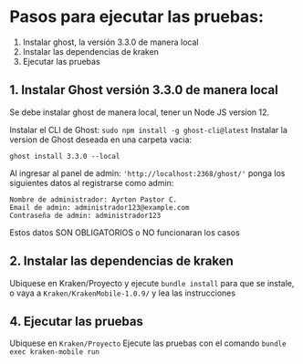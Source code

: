# Pasos para ejecutar las pruebas:
1. Instalar ghost, la versión 3.3.0 de manera local
2. Instalar las dependencias de kraken
4. Ejecutar las pruebas

## 1. Instalar Ghost versión 3.3.0 de manera local
Se debe instalar ghost de manera local, tener un Node JS version 12.

Instalar el CLI de Ghost:
```sudo npm install -g ghost-cli@latest```
Instalar la version de Ghost deseada en una carpeta vacia:

```ghost install 3.3.0 --local```

Al ingresar al panel de admin: ```'http://localhost:2368/ghost/'``` ponga los siguientes datos al registrarse como admin:
```
Nombre de administrador: Ayrton Pastor C.
Email de admin: administrador123@example.com
Contraseña de admin: administrador123
```
Estos datos SON OBLIGATORIOS o NO funcionaran los casos

## 2. Instalar las dependencias de kraken
Ubiquese en Kraken/Proyecto y ejecute ```bundle install``` para que se instale, o vaya a ```Kraken/KrakenMobile-1.0.9/``` y lea las instrucciones

## 4. Ejecutar las pruebas
Ubiquese en ```Kraken/Proyecto``` Ejecute las pruebas con el comando ```bundle exec kraken-mobile run```

